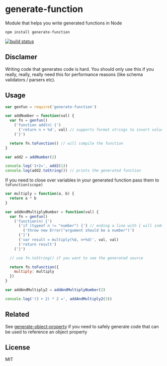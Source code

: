 # generate-function

Module that helps you write generated functions in Node

```
npm install generate-function
```

[![build status](http://img.shields.io/travis/mafintosh/generate-function.svg?style=flat)](http://travis-ci.org/mafintosh/generate-function)

## Disclamer

Writing code that generates code is hard.
You should only use this if you really, really, really need this for performance reasons (like schema validators / parsers etc).

## Usage

``` js
var genfun = require('generate-function')

var addNumber = function(val) {
  var fn = genfun()
    ('function add(n) {')
      ('return n + %d', val) // supports format strings to insert values
    ('}')

  return fn.toFunction() // will compile the function
}

var add2 = addNumber(2)

console.log('1+2=', add2(1))
console.log(add2.toString()) // prints the generated function
```

If you need to close over variables in your generated function pass them to `toFunction(scope)`

``` js
var multiply = function(a, b) {
  return a * b
}

var addAndMultiplyNumber = function(val) {
  var fn = genfun()
    ('function(n) {')
      ('if (typeof n != "number") {') // ending a line with { will indent the source
        ('throw new Error("argument should be a number")')
      ('}')
      ('var result = multiply(%d, n+%d)', val, val)
      ('return result')
    ('}')

  // use fn.toString() if you want to see the generated source

  return fn.toFunction({
    multiply: multiply
  })
}

var addAndMultiply2 = addAndMultiplyNumber(2)

console.log('(3 + 2) * 2 =', addAndMultiply2(3))
```

## Related

See [generate-object-property](https://github.com/mafintosh/generate-object-property) if you need to safely generate code that
can be used to reference an object property

## License

MIT